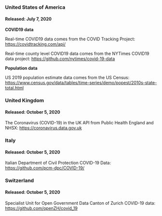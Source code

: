 ### United States of America
#### Released: July 7, 2020

**COVID19 data**

Real-time COVID19 data comes from the COVID Tracking Project: https://covidtracking.com/api/

Real-time county level COVID19 data comes from the NYTimes COVID19 data project: https://github.com/nytimes/covid-19-data

**Population data**

US 2019 population estimate data comes from the US Census: https://www.census.gov/data/tables/time-series/demo/popest/2010s-state-total.html


### United Kingdom
#### Released: October 5, 2020

The Coronavirus (COVID-19) in the UK API from Public Health England and NHSX: https://coronavirus.data.gov.uk


### Italy
#### Released: October 5, 2020

Italian Department of Civil Protection COVID-19 Data: https://github.com/pcm-dpc/COVID-19/

### Switzerland
#### Released: October 5, 2020

Specialist Unit for Open Government Data Canton of Zurich COVID-19 data: https://github.com/openZH/covid_19